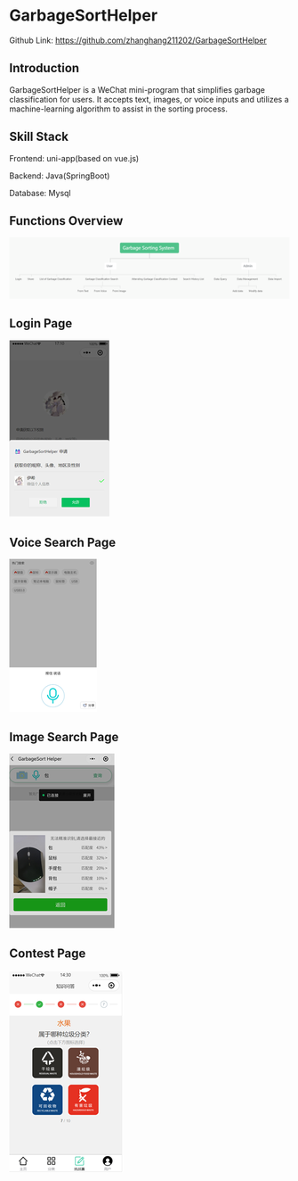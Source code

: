 # GarbageSortHelper
Github Link: https://github.com/zhanghang211202/GarbageSortHelper
## Introduction
GarbageSortHelper is a WeChat mini-program that simplifies garbage classification for users. It accepts text, images, or voice inputs and utilizes a machine-learning algorithm to assist in the sorting process.

## Skill Stack
Frontend: uni-app(based on vue.js)

Backend: Java(SpringBoot)

Database: Mysql

## Functions Overview
![avatar](./imgs/functions.png)

## Login Page
![avatar](./imgs/login.png)

## Voice Search Page
![avatar](./imgs/voice_search.png)

## Image Search Page
![avatar](./imgs/image_search.png)

## Contest Page
![avatar](./imgs/contest.png)
